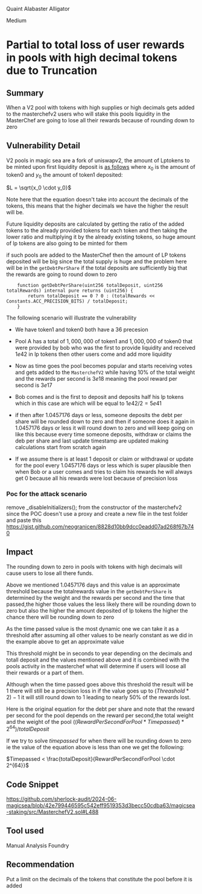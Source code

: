 Quaint Alabaster Alligator

Medium

# Partial to total loss of user rewards in pools with high decimal tokens due to Truncation

## Summary
When a V2 pool with tokens with high supplies or high decimals gets added to the masterchefv2  users who will stake this pools liquidity in the MasterChef are going to lose all their rewards because of rounding down to zero

## Vulnerability Detail
V2 pools in magic sea are a fork of uniswapv2, the amount of Lptokens to be minted upon first liquidity deposit is [as follows](https://github.com/Uniswap/v2-core/blob/ee547b17853e71ed4e0101ccfd52e70d5acded58/contracts/UniswapV2Pair.sol#L120) where $x_0$ is the amount of token0 and $y_0$ the amount of token1 deposited:

$L = \sqrt{x_0 \cdot y_0}$

Note here that the equation doesn't take into account the decimals of the tokens, this means that the higher decimals we have the higher the result will be.

Future liquidity deposits are calculated by getting the ratio of the added tokens to the already provided tokens for each token and then taking the lower ratio and multiplying it by the already existing tokens, so huge amount of lp tokens are also going to be minted for them

if such pools are added to the MasterChef then the amount of LP tokens deposited will be big since the total supply is huge and the problem here will be in the `getDebtPerShare` if the total deposits are sufficiently big that the rewards are going to round down to zero
```solidity
    function getDebtPerShare(uint256 totalDeposit, uint256 totalRewards) internal pure returns (uint256) {
        return totalDeposit == 0 ? 0 : (totalRewards << Constants.ACC_PRECISION_BITS) / totalDeposit;
    }
```
The following scenario will illustrate the vulnerability
- We have token1 and token0 both have a 36 precesion

- Pool A has a total of $1,000,000$ of token1 and $1,000,000$ of token0 that were provided by bob who was the first to provide liquidity and received $1e42$ in lp tokens then other users come and add more liquidity
- Now as time goes the pool becomes popular and starts receiving votes and gets added to the `MasterchefV2` while having 10% of the total weight and the rewards per second is $3e18$ meaning the pool reward per second is $3e17$
- Bob comes and is the first to deposit and deposits half his lp tokens which in this case are which will be equal to $1e42/2 = 5e41$
- if then after 1.0457176 days or less, someone deposits the debt per share will be rounded down to zero and then if someone does it again in 1.0457176 days or less it will round down to zero and will keep going on like this because every time someone deposits, withdraw or claims the deb per share and last update timestamp are updated making calculations start from scratch again
- If we assume there is at least 1 deposit or claim or withdrawal or update for the pool every 1.0457176 days or less which is super plausible then when Bob or a user comes and tries to claim his rewards he will always get 0 because all his rewards were lost because of precision loss
### Poc for the attack scenario
remove _disableInitializers(); from the constructor of the masterchefv2 since the POC doesn't use a proxy and create a new file in the test folder and paste this
https://gist.github.com/neogranicen/8828d10bb9dcc0eadd07ad268f67b740
## Impact
The rounding down to zero in pools with tokens with high decimals will cause users to lose all there funds.

Above we mentioned 1.0457176 days and this value is an approximate threshold because the totalrewards value in the `getDebtPerShare` is determined by the weight and the rewards per second and the time that passed,the higher those values the less likely there will be rounding down to zero but also the higher the amount deposited of lp tokens the higher the chance there will be rounding down to zero

As the time passed value is the most dynamic one we can take it as a threshold after assuming all other values to be nearly constant as we did in the example above to get an approximate value

This threshold might be in seconds to year depending on the decimals and totall deposit and the values mentioned above and it is combined with the pools activity in the masterchef what will determine if users will loose all their rewards or a part of them.

Although when the time passed goes above this threshold the result will be 1 there will still be a precision loss in if the value goes up to $(Threashold*2)-1$ it will still round down to 1 leading to nearly 50% of the rewards lost.

Here is the original equation for the debt per share and note that the reward per second for the pool depends on the reward per second,the total weight and the weight of the pool
$((RewardPerSecondForPool*Timepassed)* 2^{64}) / totalDeposit$

If we try to solve $timepassed$ for when there will be rounding down to zero ie the value of the equation above is less than one we get the following:

$Timepassed < \frac{totalDeposit}{RewardPerSecondForPool \cdot 2^{64}}$

## Code Snippet
https://github.com/sherlock-audit/2024-06-magicsea/blob/42e799446595c542eff9519353d3becc50cdba63/magicsea-staking/src/MasterchefV2.sol#L488
## Tool used
Manual Analysis
Foundry
## Recommendation
Put a limit on the decimals of the tokens that constitute the pool before it is added


